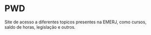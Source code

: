 # PWD
 
Site de acesso a diferentes topicos presentes na EMERJ, como cursos, saldo de horas, legislação e outros.
